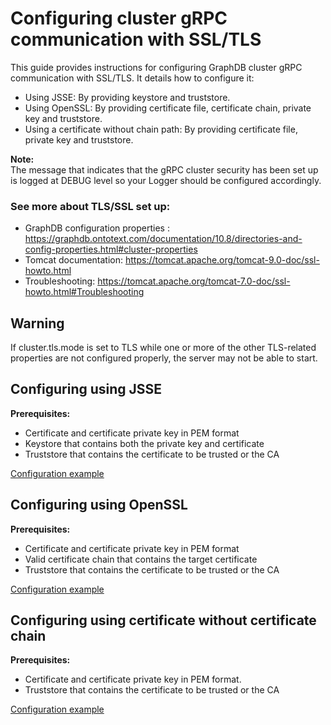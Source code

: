 # Configuring cluster gRPC communication with SSL/TLS

This guide provides instructions for configuring GraphDB cluster gRPC communication with SSL/TLS. It details how to 
configure it:
* Using JSSE: By providing keystore and truststore.
* Using OpenSSL: By providing certificate file, certificate chain, private key and truststore.
* Using a certificate without chain path: By providing certificate file, private key and truststore.  

**Note:**  
The message that indicates that the gRPC cluster security has been set up is logged at DEBUG level so your Logger 
should be configured accordingly.
### See more about TLS/SSL set up:
 - GraphDB configuration properties : https://graphdb.ontotext.com/documentation/10.8/directories-and-config-properties.html#cluster-properties
 - Tomcat documentation: https://tomcat.apache.org/tomcat-9.0-doc/ssl-howto.html
 - Troubleshooting: https://tomcat.apache.org/tomcat-7.0-doc/ssl-howto.html#Troubleshooting

## Warning

If cluster.tls.mode is set to TLS while one or more of the other TLS-related properties are not configured properly, 
the server may not be able to start.

## Configuring using JSSE

**Prerequisites:**
* Certificate and certificate private key in PEM format
* Keystore that contains both the private key and certificate
* Truststore that contains the certificate to be trusted or the CA

[Configuration example](jsse.yaml) 

## Configuring using OpenSSL

**Prerequisites:**
* Certificate and certificate private key in PEM format
* Valid certificate chain that contains the target certificate
* Truststore that contains the certificate to be trusted or the CA

[Configuration example](openssl.yaml) 

## Configuring using certificate without certificate chain

**Prerequisites:**
* Certificate and certificate private key in PEM format.
* Truststore that contains the certificate to be trusted or the CA

[Configuration example](certWithoutChain.yaml)  

